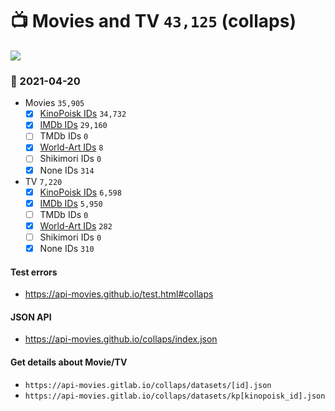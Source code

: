 # :tv: Movies and TV `43,125` (collaps)

<a href="https://API-Movies.github.io"><img src="https://API-Movies.github.io/banner.png?cache"></a>

### :date: 2021-04-20
- Movies `35,905`
  - [x] <a href="https://API-Movies.github.io/collaps/movie_kinopoisk_ids.json">KinoPoisk IDs</a> `34,732`
  - [x] <a href="https://API-Movies.github.io/collaps/movie_imdb_ids.json">IMDb IDs</a> `29,160`
  - [ ] TMDb IDs `0`
  - [x] <a href="https://API-Movies.github.io/collaps/movie_world_art_ids.json">World-Art IDs</a> `8`
  - [ ] Shikimori IDs `0`
  - [x] None IDs `314`
- TV `7,220`
  - [x] <a href="https://API-Movies.github.io/collaps/tv_kinopoisk_ids.json">KinoPoisk IDs</a> `6,598`
  - [x] <a href="https://API-Movies.github.io/collaps/tv_imdb_ids.json">IMDb IDs</a> `5,950`
  - [ ] TMDb IDs `0`
  - [x] <a href="https://API-Movies.github.io/collaps/tv_world_art_ids.json">World-Art IDs</a> `282`
  - [ ] Shikimori IDs `0`
  - [x] None IDs `310`
#### Test errors
- <a href='https://api-movies.github.io/test.html#collaps'>https://api-movies.github.io/test.html#collaps</a>
#### JSON API
- <a href='https://api-movies.github.io/collaps/index.json'>https://api-movies.github.io/collaps/index.json</a>
#### Get details about Movie/TV
- `https://api-movies.gitlab.io/collaps/datasets/[id].json`
- `https://api-movies.gitlab.io/collaps/datasets/kp[kinopoisk_id].json`
